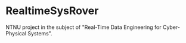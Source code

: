 # RealtimeSysRover

NTNU project in the subject of "Real-Time Data Engineering for Cyber-Physical Systems".
